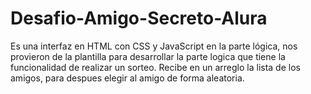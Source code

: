 # Desafio-Amigo-Secreto-Alura
Es una interfaz en HTML con CSS y JavaScript en la parte lógica, nos provieron de la plantilla para desarrollar la parte logica que tiene la funcionalidad de realizar un sorteo. Recibe en un arreglo la lista de los amigos, para despues elegir al amigo de forma aleatoria.
